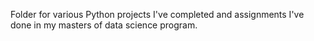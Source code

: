 Folder for various Python projects I've completed and assignments I've done in my masters of data science program. 
